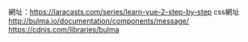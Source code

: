 網址：https://laracasts.com/series/learn-vue-2-step-by-step
css網址
http://bulma.io/documentation/components/message/
https://cdnjs.com/libraries/bulma
